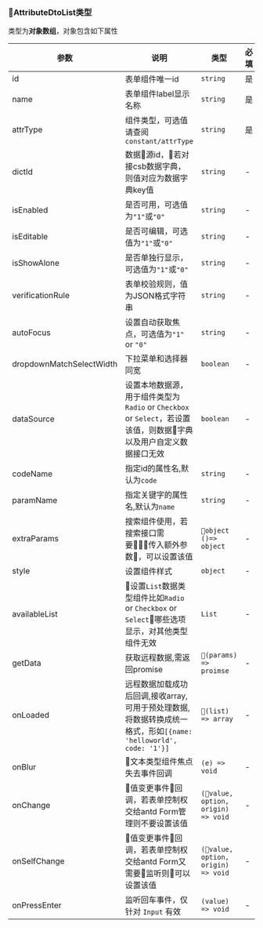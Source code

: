 ### AttributeDtoList类型

类型为**对象数组**，对象包含如下属性

| 参数 | 说明 | 类型 | 必填 | 默认值 |
| ---- | ---- | ---- | ---- | ------ |
| id | 表单组件唯一id | `string` | 是 |  |
| name | 表单组件label显示名称 | `string` | 是 |  |
| attrType | 组件类型，可选值请查阅`constant/attrType` | `string` | 是 |  |
| dictId | 数据源id，若对接csb数据字典，则值对应为数据字典key值 | `string` | - | `null` |
| isEnabled | 是否可用，可选值为`"1"`或`"0"` | `string` | - | `"1"` |
| isEditable | 是否可编辑，可选值为`"1"`或`"0"` | `string` | - | `null` |
| isShowAlone | 是否单独行显示，可选值为`"1"`或`"0"` | `string` | - | `null` |
| verificationRule | 表单校验规则，值为JSON格式字符串 | `string` | - | |
| autoFocus | 设置自动获取焦点，可选值为`"1"` or `"0"` | `string` | - | `"0"` |
| dropdownMatchSelectWidth | 下拉菜单和选择器同宽 | `boolean` | - | `false` |
| dataSource | 设置本地数据源，用于组件类型为`Radio` or `Checkbox` or `Select`，若设置该值，则数据字典以及用户自定义数据接口无效 | `boolean` | - | `false` |
| codeName | 指定id的属性名,默认为`code` | `string` | - | `name` |
| paramName | 指定关键字的属性名,默认为`name` | `string` | - | `name` |
| extraParams | 搜索组件使用，若搜索接口需要传入额外参数，可以设置该值 | `object` `()=> object` | - | `null` |
| style | 设置组件样式 | `object` | - | `null` |
| availableList | 设置`List`数据类型组件比如`Radio` or `Checkbox` or `Select`哪些选项显示，对其他类型组件无效 | `List` | - | `null` |
| getData | 获取远程数据,需返回promise | `(params) => proimse` | - | `null` |
| onLoaded | 远程数据加载成功后回调,接收array,可用于预处理数据,将数据转换成统一格式，形如`[{name: 'helloworld', code: '1'}]` | `(list) => array` | - | `null` |
| onBlur | 文本类型组件焦点失去事件回调 | `(e) => void` | - | `null` |
| onChange | 值变更事件回调，若表单控制权交给antd Form管理则不要设置该值 | `(value, option, origin) => void` | - | `null` |
| onSelfChange | 值变更事件回调，若表单控制权交给antd Form又需要监听则可以设置该值 | `(value, option, origin) => void` | - | `null` |
| onPressEnter | 监听回车事件，仅针对 `Input` 有效 | `(value) => void` | - | `null` |